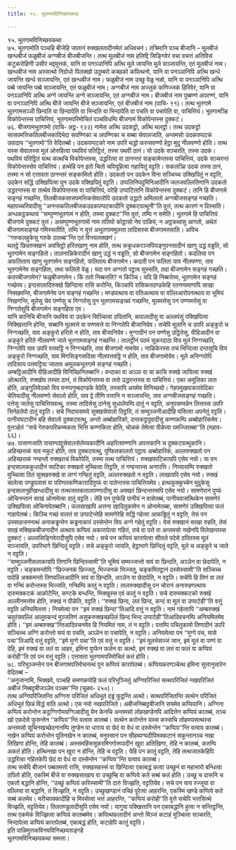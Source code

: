 ```yaml
---
title: १५. भूतगामविनिच्छयकथा

---
```

१५. भूतगामविनिच्छयकथा  
७५. भूतगामोति पञ्चहि बीजेहि जातानं रुक्खलतादीनमेतं अधिवचनं। तत्रिमानि पञ्च बीजानि – मूलबीजं खन्धबीजं फळुबीजं अग्गबीजं बीजबीजन्ति। तत्थ मूलबीजं नाम हलिद्दि सिङ्गिवेरं वचा वचत्तं अतिविसं कटुकरोहिणी उसीरं भद्दमुत्तकं, यानि वा पनञ्ञानिपि अत्थि मूले जायन्ति मूले सञ्जायन्ति, एतं मूलबीजं नाम। खन्धबीजं नाम अस्सत्थो निग्रोधो पिलक्खो उदुम्बरो कच्छको कपित्थनो, यानि वा पनञ्ञानिपि अत्थि खन्धे जायन्ति खन्धे सञ्जायन्ति, एतं खन्धबीजं नाम। फळुबीजं नाम उच्छु वेळु नळो, यानि वा पनञ्ञानिपि अत्थि पब्बे जायन्ति पब्बे सञ्जायन्ति, एतं फळुबीजं नाम। अग्गबीजं नाम अज्जुकं फणिज्जकं हिरिवेरं, यानि वा पनञ्ञानिपि अत्थि अग्गे जायन्ति अग्गे सञ्जायन्ति, एतं अग्गबीजं नाम। बीजबीजं नाम पुब्बण्णं अपरण्णं, यानि वा पनञ्ञानिपि अत्थि बीजे जायन्ति बीजे सञ्जायन्ति, एतं बीजबीजं नाम (पाचि॰ ९१)। तत्थ भूतगामे भूतगामसञ्ञी छिन्दति वा छिन्दापेति वा भिन्दति वा भिन्दापेति वा पचति वा पचापेति वा, पाचित्तियं। भूतगामञ्हि विकोपेन्तस्स पाचित्तियं, भूतगामपरिमोचितं पञ्चविधम्पि बीजगामं विकोपेन्तस्स दुक्कटं।  
७६. बीजगामभूतगामो (पाचि॰ अट्ठ॰ ९२२) नामेस अत्थि उदकट्ठो, अत्थि थलट्ठो। तत्थ उदकट्ठो सासपमत्तिकतिलबीजकादिभेदा सपण्णिका च अपण्णिका च सब्बा सेवालजाति, अन्तमसो उदकपप्पटकं उपादाय ‘‘भूतगामो’’ति वेदितब्बो। उदकपप्पटको नाम उपरि थद्धो फरुसवण्णो हेट्ठा मुदु नीलवण्णो होति। तत्थ यस्स सेवालस्स मूलं ओरुहित्वा पथवियं पतिट्ठितं, तस्स पथवी ठानं। यो उदके सञ्चरति, तस्स उदकं। पथवियं पतिट्ठितं यत्थ कत्थचि विकोपेन्तस्स, उद्धरित्वा वा ठानन्तरं सङ्कामेन्तस्स पाचित्तियं, उदके सञ्चरन्तं विकोपेन्तस्सेव पाचित्तियं। हत्थेहि पन इतो चितो चवियूहित्वा नहायितुं वट्टति। सकलञ्हि उदकं तस्स ठानं, तस्मा न सो एत्तावता ठानन्तरं सङ्कामितो होति। उदकतो पन उदकेन विना सञ्चिच्च उक्खिपितुं न वट्टति, उदकेन सद्धिं उक्खिपित्वा पुन उदके पक्खिपितुं वट्टति। उप्पलिनिपदुमिनिआदीनि जलजवल्लितिणानि उदकतो उद्धरन्तस्स वा तत्थेव विकोपेन्तस्स वा पाचित्तियं, परेहि उप्पाटितानि विकोपेन्तस्स दुक्कटं। तानि हि बीजगामे सङ्गहं गच्छन्ति, तिलबीजकसासपमत्तिकसेवालोपि उदकतो उद्धटो अमिलातो अग्गबीजसङ्गहं गच्छति। महापच्चरियादीसु ‘‘अनन्तकतिलबीजकउदकपप्पटकादीनि दुक्कटवत्थूनी’’ति वुत्तं, तत्थ कारणं न दिस्सति। अन्धकट्ठकथायं ‘‘सम्पुण्णभूतगामं न होति, तस्मा दुक्कट’’न्ति वुत्तं, तम्पि न समेति। भूतगामे हि पाचित्तियं बीजगामे दुक्कटं वुत्तं। असम्पुण्णभूतगामो नाम ततियो कोट्ठासो नेव पाळियं, न अट्ठकथासु आगतो, अथेतं बीजगामसङ्गहं गमिस्सतीति, तम्पि न युत्तं अभूतगाममूलत्ता तादिसस्स बीजगामस्साति। अपिच ‘‘गरुकलहुकेसु गरुके ठातब्ब’’न्ति एतं विनयलक्खणं।  
थलट्ठे छिन्नरुक्खानं अवसिट्ठो हरितखाणु नाम होति, तत्थ ककुधकरञ्जपियङ्गुपनसादीनं खाणु उद्धं वड्ढति, सो भूतगामेन सङ्गहितो। तालनाळिकेरादीनं खाणु उद्धं न वड्ढति, सो बीजगामेन सङ्गहितो। कदलिया पन अफलिताय खाणु भूतगामेन सङ्गहितो, फलिताय बीजगामेन। कदली पन फलिता याव नीलपण्णा, ताव भूतगामेनेव सङ्गहिता, तथा फलितो वेळु। यदा पन अग्गतो पट्ठाय सुस्सति, तदा बीजगामेन सङ्गहं गच्छति। कतरबीजगामेन? फळुबीजगामेन। किं ततो निब्बत्तति? न किञ्चि। यदि हि निब्बत्तेय्य, भूतगामेन सङ्गहं गच्छेय्य। इन्दसालादिरुक्खे छिन्दित्वा रासिं करोन्ति, किञ्चापि रासिकतदण्डकेहि रतनप्पमाणापि साखा निक्खमन्ति, बीजगामेनेव पन सङ्गहं गच्छन्ति। मण्डपत्थाय वा वतिअत्थाय वा वल्लिआरोपनत्थाय वा भूमियं निखणन्ति, मूलेसु चेव पण्णेसु च निग्गतेसु पुन भूतगामसङ्ख्यं गच्छन्ति, मूलमत्तेसु पन पण्णमत्तेसु वा निग्गतेसुपि बीजगामेन सङ्गहिता एव।  
यानि कानिचि बीजानि पथवियं वा उदकेन सिञ्चित्वा ठपितानि, कपालादीसु वा अल्लपंसुं पक्खिपित्वा निक्खित्तानि होन्ति, सब्बानि मूलमत्ते वा पण्णमत्ते वा निग्गतेपि बीजानियेव। सचेपि मूलानि च उपरि अङ्कुरो च निग्गच्छति, याव अङ्कुरो हरितो न होति, ताव बीजानियेव। मुग्गादीनं पन पण्णेसु उट्ठितेसु, वीहिआदीनं वा अङ्कुरे हरिते नीलवण्णे जाते भूतगामसङ्गहं गच्छन्ति। तालट्ठीनं पठमं सूकरदाठा विय मूलं निग्गच्छति, निग्गतेपि याव उपरि पत्तवट्टि न निग्गच्छति, ताव बीजगामो नामयेव। नाळिकेरस्स तचं भिन्दित्वा दन्तसूचि विय अङ्कुरो निग्गच्छति, याव मिगसिङ्गसदिसा नीलपत्तवट्टि न होति, ताव बीजगामोयेव। मूले अनिग्गतेपि तादिसाय पत्तवट्टिया जाताय अमूलकभूतगामे सङ्गहं गच्छति।  
अम्बट्ठिआदीनि वीहिआदीहि विनिच्छिनितब्बानि। वन्दाका वा अञ्ञा वा या काचि रुक्खे जायित्वा रुक्खं ओत्थरति, रुक्खोव तस्सा ठानं, तं विकोपेन्तस्स वा ततो उद्धरन्तस्स वा पाचित्तियं। एका अमूलिका लता होति, अङ्गुलिवेठको विय वनप्पगुम्बदण्डके वेठेति, तस्सापि अयमेव विनिच्छयो। गेहपमुखपाकारवेदिका चेतियादीसु नीलवण्णो सेवालो होति, याव द्वे तीणि पत्तानि न सञ्जायन्ति, ताव अग्गबीजसङ्गहं गच्छति। पत्तेसु जातेसु पाचित्तियवत्थु, तस्मा तादिसेसु ठानेसु सुधालेपम्पि दातुं न वट्टति, अनुपसम्पन्नेन लित्तस्स उपरि सिनेहलेपो दातुं वट्टति। सचे निदाघसमये सुक्खसेवालो तिट्ठति, तं सम्मुञ्जनीआदीहि घंसित्वा अपनेतुं वट्टति। पानीयघटादीनं बहि सेवालो दुक्कटवत्थु, अन्तो अब्बोहारिको, दन्तकट्ठपूवादीसु कण्णकम्पि अब्बोहारिकमेव। वुत्तञ्हेतं ‘‘सचे गेरुकपरिकम्मकता भित्ति कण्णकिता होति, चोळकं तेमेत्वा पीळेत्वा पमज्जितब्बा’’ति (महाव॰ ६६)।  
७७. पासाणजाति पासाणदद्दुसेवालसेलेय्यकादीनि अहरितवण्णानि अपत्तकानि च दुक्कटवत्थुकानि। अहिच्छत्तकं याव मकुटं होति, ताव दुक्कटवत्थु, पुप्फितकालतो पट्ठाय अब्बोहारिकं, अल्लरुक्खतो पन अहिच्छत्तकं गण्हन्तो रुक्खतचं विकोपेति, तस्मा तत्थ पाचित्तियं। रुक्खपपटिकायपि एसेव नयो। या पन इन्दसालककुधादीनं पपटिका रुक्खतो मुच्चित्वा तिट्ठति, तं गण्हन्तस्स अनापत्ति। निय्यासम्पि रुक्खतो मुच्चित्वा ठितं सुक्खरुक्खे वा लग्गं गण्हितुं वट्टति, अल्लरुक्खतो न वट्टति। लाखायपि एसेव नयो। रुक्खं चालेत्वा पण्डुपलासं वा परिणतकणिकारादिपुप्फं वा पातेन्तस्स पाचित्तियमेव। हत्थकुक्कुच्चेन मुदुकेसु इन्दसालनुहीखन्धादीसु वा तत्थजातकतालपण्णादीसु वा अक्खरं छिन्दन्तस्सपि एसेव नयो। सामणेरानं पुप्फं ओचिनन्तानं साखं ओनामेत्वा दातुं वट्टति। तेहि पन पुप्फेहि पानीयं न वासेतब्बं, पानीयवासत्थिकेन सामणेरं उक्खिपित्वा ओचिनापेतब्बानि। फलसाखापि अत्तना खादितुकामेन न ओनामेतब्बा, सामणेरं उक्खिपित्वा फलं गाहापेतब्बं। किञ्चि गच्छं वालतं वा उप्पाटेन्तेहि सामणेरेहि सद्धिं गहेत्वा आकड्ढितुं न वट्टति, तेसं पन उस्साहजननत्थं अनाकड्ढन्तेन कड्ढनाकारं दस्सेन्तेन विय अग्गे गहेतुं वट्टति। येसं रुक्खानं साखा रुहति, तेसं साखं मक्खिकबीजनादीनं अत्थाय कप्पियं अकारापेत्वा गहितं, तचे वा पत्ते वा अन्तमसो नखेनपि विलेखन्तस्स दुक्कटं। अल्लसिङ्गिवेरादीसुपि एसेव नयो। सचे पन कप्पियं कारापेत्वा सीतले पदेसे ठपितस्स मूलं सञ्जायति, उपरिभागे छिन्दितुं वट्टति। सचे अङ्कुरो जायति, हेट्ठाभागे छिन्दितुं वट्टति, मूले च अङ्कुरे च जाते न वट्टति।  
‘‘सम्मुञ्जनीसलाकायपि तिणानि छिन्दिस्सामी’’ति भूमियं सम्मज्जन्तो सयं वा छिन्दति, अञ्ञेन वा छेदापेति, न वट्टति। चङ्कमन्तोपि ‘‘छिज्जनकं छिज्जतु, भिज्जनकं भिज्जतु, चङ्कमितट्ठानं दस्सेस्सामी’’ति सञ्चिच्च पादेहि अक्कमन्तो तिणवल्लिआदीनि सयं वा छिन्दति, अञ्ञेन वा छेदापेति, न वट्टति। सचेपि हि तिणं वा लतं वा गन्थिं करोन्तस्स भिज्जति, गन्थिम्पि कातुं न वट्टति। तालरुक्खादीसु पन चोरानं अनारुहणत्थाय दारुमक्कटकं आकोटेन्ति, कण्टके बन्धन्ति, भिक्खुस्स एवं कातुं न वट्टति। सचे दारुमक्कटको रुक्खे अल्लीनमत्तोव होति, रुक्खं न पीळेति, वट्टति। ‘‘रुक्खं छिन्द, लतं छिन्द, कन्दं वा मूलं वा उप्पाटेही’’ति वत्तुं वट्टति अनियमितत्ता। नियमेत्वा पन ‘‘इमं रुक्खं छिन्दा’’तिआदि वत्तुं न वट्टति। नामं गहेत्वापि ‘‘अम्बरुक्खं चतुरंसवल्लिं आलुवकन्दं मुञ्जतिणं असुकरुक्खच्छल्लिं छिन्द भिन्द उप्पाटेही’’तिआदिवचनम्पि अनियमितमेव होति। ‘‘इमं अम्बरुक्ख’’न्तिआदिवचनमेव हि नियमितं नाम, तं न वट्टति। पत्तम्पि पचितुकामो तिणादीनं उपरि सञ्चिच्च अग्गिं करोन्तो सयं वा पचति, अञ्ञेन वा पचापेति, न वट्टति। अनियमेत्वा पन ‘‘मुग्गे पच, मासे पचा’’तिआदि वत्तुं वट्टति, ‘‘इमे मुग्गे पचा’’ति एवं वत्तुं न वट्टति। ‘‘इमं मूलभेसज्जं जान, इमं मूलं वा पण्णं वा देहि, इमं रुक्खं वा लतं वा आहर, इमिना पुप्फेन फलेन वा अत्थो, इमं रुक्खं वा लतं वा फलं वा कप्पियं करोही’’ति एवं पन वत्तुं वट्टति। एत्तावता भूतगामपरिमोचितं कतं होति।  
७८. परिभुञ्जन्तेन पन बीजगामपरिमोचनत्थं पुन कप्पियं कारापेतब्बं। कप्पियकरणञ्चेत्थ इमिना सुत्तानुसारेन वेदितब्बं –  
‘‘अनुजानामि, भिक्खवे, पञ्चहि समणकप्पेहि फलं परिभुञ्जितुं अग्गिपरिजितं सत्थपरिजितं नखपरिजितं अबीजं निब्बट्टबीजञ्ञेव पञ्चम’’न्ति (चूळव॰ २५०)।  
तत्थ अग्गिपरिजितन्ति अग्गिना परिजितं अधिभूतं दड्ढं फुट्ठन्ति अत्थो। सत्थपरिजितन्ति सत्थेन परिजितं अधिभूतं छिन्नं विद्धं वाति अत्थो। एस नयो नखपरिजिते। अबीजनिब्बट्टबीजानि सयमेव कप्पियानि। अग्गिना कप्पियं करोन्तेन कट्ठग्गिगोमयग्गिआदीसु येन केनचि अन्तमसो लोहखण्डेनपि आदित्तेन कप्पियं कातब्बं, तञ्च खो एकदेसे फुसन्तेन ‘‘कप्पिय’’न्ति वत्वाव कातब्बं। सत्थेन करोन्तेन यस्स कस्सचि लोहमयसत्थस्स अन्तमसो सूचिनखच्छेदनानम्पि तुण्डेन वा धाराय वा छेदं वा वेधं वा दस्सेन्तेन ‘‘कप्पिय’’न्ति वत्वाव कातब्बं। नखेन कप्पियं करोन्तेन पूतिनखेन न कातब्बं, मनुस्सानं पन सीहब्यग्घदीपिमक्कटानं सकुन्तानञ्च नखा तिखिणा होन्ति, तेहि कातब्बं। अस्समहिंससूकरमिगगोरूपादीनं खुरा अतिखिणा, तेहि न कातब्बं, कतम्पि अकतं होति। हत्थिनखा पन खुरा न होन्ति, तेहि च वट्टति। येहि पन कातुं वट्टति, तेहि तत्थजातकेहिपि उद्धरित्वा गहितकेपि छेदं वा वेधं वा दस्सेन्तेन ‘‘कप्पिय’’न्ति वत्वाव कातब्बं।  
तत्थ सचेपि बीजानं पब्बतमत्तो रासि, रुक्खसहस्सं वा छिन्दित्वा एकाबद्धं कत्वा उच्छूनं वा महाभारो बन्धित्वा ठपितो होति, एकस्मिं बीजे वा रुक्खसाखाय वा उच्छुम्हि वा कप्पिये कते सब्बं कतं होति। उच्छू च दारूनि च एकतो बद्धानि होन्ति, ‘‘उच्छुं कप्पियं करिस्सामी’’ति दारुं विज्झति, वट्टतियेव। सचे पन याय रज्जुया वा वल्लिया वा बद्धानि, तं विज्झति, न वट्टति। उच्छुखण्डानं पच्छिं पूरेत्वा आहरन्ति, एकस्मिं खण्डे कप्पिये कते सब्बं कतमेव। मरीचपक्कादीहि च मिस्सेत्वा भत्तं आहरन्ति, ‘‘कप्पियं करोही’’ति वुत्ते सचेपि भत्तसित्थे विज्झति, वट्टतियेव। तिलतण्डुलादीसुपि एसेव नयो। यागुया पक्खित्तानि पन एकाबद्धानि हुत्वा न सन्तिट्ठन्ति, तत्थ एकमेकं विज्झित्वा कप्पियं कातब्बमेव। कपित्थफलादीनं अन्तो मिञ्जं कटाहं मुञ्चित्वा सञ्चरति, भिन्दापेत्वा कप्पियं कारापेतब्बं, एकाबद्धं होति, कटाहेपि कातुं वट्टति।  
इति पाळिमुत्तकविनयविनिच्छयसङ्गहे  
भूतगामविनिच्छयकथा समत्ता।  